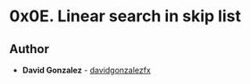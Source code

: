 # 0x0E. Linear search in skip list



## Author
* **David Gonzalez** - [davidgonzalezfx](https://github.com/davidgonzalezfx)
